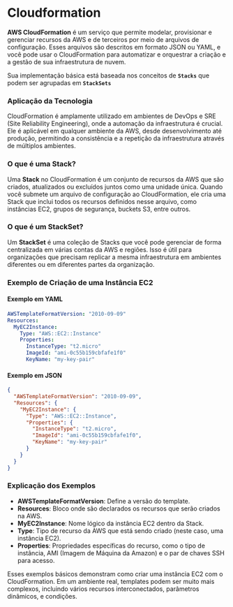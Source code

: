 Cloudformation 
=====================


**AWS CloudFormation** é um serviço que permite modelar, provisionar e gerenciar recursos da AWS e de terceiros por meio de arquivos de configuração. Esses arquivos são descritos em formato JSON ou YAML, e você pode usar o CloudFormation para automatizar e orquestrar a criação e a gestão de sua infraestrutura de nuvem.

Sua implementação básica está baseada nos conceitos de **`Stacks`** que podem ser agrupadas em **`StackSets`**

### Aplicação da Tecnologia

CloudFormation é amplamente utilizado em ambientes de DevOps e SRE (Site Reliability Engineering), onde a automação da infraestrutura é crucial. Ele é aplicável em qualquer ambiente da AWS, desde desenvolvimento até produção, permitindo a consistência e a repetição da infraestrutura através de múltiplos ambientes.

### O que é uma Stack?

Uma **Stack** no CloudFormation é um conjunto de recursos da AWS que são criados, atualizados ou excluídos juntos como uma unidade única. Quando você submete um arquivo de configuração ao CloudFormation, ele cria uma Stack que inclui todos os recursos definidos nesse arquivo, como instâncias EC2, grupos de segurança, buckets S3, entre outros.

### O que é um StackSet?

Um **StackSet** é uma coleção de Stacks que você pode gerenciar de forma centralizada em várias contas da AWS e regiões. Isso é útil para organizações que precisam replicar a mesma infraestrutura em ambientes diferentes ou em diferentes partes da organização.

### Exemplo de Criação de uma Instância EC2

#### Exemplo em YAML

```yaml
AWSTemplateFormatVersion: "2010-09-09"
Resources:
  MyEC2Instance:
    Type: "AWS::EC2::Instance"
    Properties:
      InstanceType: "t2.micro"
      ImageId: "ami-0c55b159cbfafe1f0"
      KeyName: "my-key-pair"
```

#### Exemplo em JSON

```json
{
  "AWSTemplateFormatVersion": "2010-09-09",
  "Resources": {
    "MyEC2Instance": {
      "Type": "AWS::EC2::Instance",
      "Properties": {
        "InstanceType": "t2.micro",
        "ImageId": "ami-0c55b159cbfafe1f0",
        "KeyName": "my-key-pair"
      }
    }
  }
}
```

### Explicação dos Exemplos

- **AWSTemplateFormatVersion**: Define a versão do template.
- **Resources**: Bloco onde são declarados os recursos que serão criados na AWS.
- **MyEC2Instance**: Nome lógico da instância EC2 dentro da Stack.
- **Type**: Tipo de recurso da AWS que está sendo criado (neste caso, uma instância EC2).
- **Properties**: Propriedades específicas do recurso, como o tipo de instância, AMI (Imagem de Máquina da Amazon) e o par de chaves SSH para acesso.

Esses exemplos básicos demonstram como criar uma instância EC2 com o CloudFormation. Em um ambiente real, templates podem ser muito mais complexos, incluindo vários recursos interconectados, parâmetros dinâmicos, e condições.